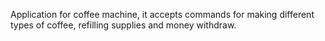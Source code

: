 Application for coffee machine, it accepts commands for making different types of coffee, refilling supplies and money withdraw.